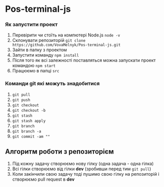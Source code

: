 # Pos-terminal-js

### Як запустити проект

1. Перевірити чи стоїть на компютері Node.js `node -v`
2. Склонувати репозиторій
   `git clone https://github.com/VovaMelnyk/Pos-terminal-js.git`
3. Зайти в папку з проектом
4. Запустити команду `npm install`
5. Після того як всі залежності поставляться можна запускати проект командою
   `npm start`
6. Працюємо в папці `src`

### Команди git які можуть знадобитися

1. `git pull`
2. `git push`
3. `git checkout`
4. `git checkout -b`
5. `git stash`
6. `git stash apply`
7. `git branch`
8. `git branch -a`
9. `git commit -am ""`

## Алгоритм роботи з репозиторієм

1. Під кожну задачу створюємо нову гілку (одна задача - одна гілка)
2. Всі гілки створюємо від гілки **dev** (зробивши перед тим `git pull`)
3. Коли закінчили свою задачу тоді пушимо свою гілку на репозиторій і створюємо
   pull request в **dev**
